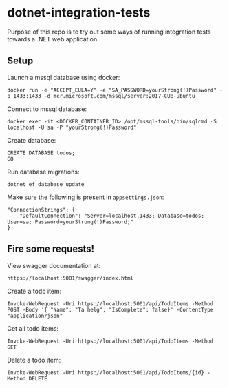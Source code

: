 # dotnet-integration-tests

Purpose of this repo is to try out some ways of running integration tests towards a .NET web application.

## Setup

Launch a mssql database using docker:

    docker run -e "ACCEPT_EULA=Y" -e "SA_PASSWORD=yourStrong(!)Password" -p 1433:1433 -d mcr.microsoft.com/mssql/server:2017-CU8-ubuntu

Connect to mssql database:

    docker exec -it <DOCKER_CONTAINER_ID> /opt/mssql-tools/bin/sqlcmd -S localhost -U sa -P "yourStrong(!)Password"

Create database:

    CREATE DATABASE todos;
    GO

Run database migrations:

    dotnet ef database update

Make sure the following is present in `appsettings.json`:
```
"ConnectionStrings": {
    "DefaultConnection": "Server=localhost,1433; Database=todos; User=sa; Password=yourStrong(!)Password;"
}
```

## Fire some requests!

View swagger documentation at:

    https://localhost:5001/swagger/index.html

Create a todo item:

    Invoke-WebRequest -Uri https://localhost:5001/api/TodoItems -Method POST -Body '{ "Name": "Ta helg", "IsComplete": false}' -ContentType "application/json"

Get all todo items:

    Invoke-WebRequest -Uri https://localhost:5001/api/TodoItems -Method GET

Delete a todo item:

    Invoke-WebRequest -Uri https://localhost:5001/api/TodoItems/{id} -Method DELETE
